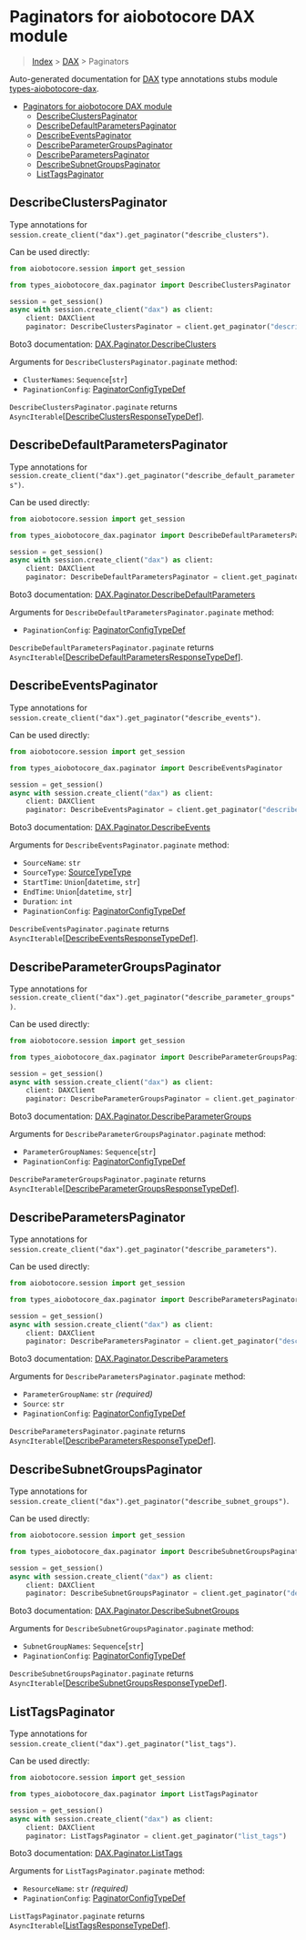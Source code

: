 <a id="paginators-for-aiobotocore-dax-module"></a>

# Paginators for aiobotocore DAX module

> [Index](..) > [DAX](.) > Paginators

Auto-generated documentation for
[DAX](https://boto3.amazonaws.com/v1/documentation/api/latest/reference/services/dax.html#DAX)
type annotations stubs module
[types-aiobotocore-dax](https://pypi.org/project/types-aiobotocore-dax/).

- [Paginators for aiobotocore DAX module](#paginators-for-aiobotocore-dax-module)
  - [DescribeClustersPaginator](#describeclusterspaginator)
  - [DescribeDefaultParametersPaginator](#describedefaultparameterspaginator)
  - [DescribeEventsPaginator](#describeeventspaginator)
  - [DescribeParameterGroupsPaginator](#describeparametergroupspaginator)
  - [DescribeParametersPaginator](#describeparameterspaginator)
  - [DescribeSubnetGroupsPaginator](#describesubnetgroupspaginator)
  - [ListTagsPaginator](#listtagspaginator)

<a id="describeclusterspaginator"></a>

## DescribeClustersPaginator

Type annotations for
`session.create_client("dax").get_paginator("describe_clusters")`.

Can be used directly:

```python
from aiobotocore.session import get_session

from types_aiobotocore_dax.paginator import DescribeClustersPaginator

session = get_session()
async with session.create_client("dax") as client:
    client: DAXClient
    paginator: DescribeClustersPaginator = client.get_paginator("describe_clusters")
```

Boto3 documentation:
[DAX.Paginator.DescribeClusters](https://boto3.amazonaws.com/v1/documentation/api/latest/reference/services/dax.html#DAX.Paginator.DescribeClusters)

Arguments for `DescribeClustersPaginator.paginate` method:

- `ClusterNames`: `Sequence`\[`str`\]
- `PaginationConfig`:
  [PaginatorConfigTypeDef](./type_defs.md#paginatorconfigtypedef)

`DescribeClustersPaginator.paginate` returns
`AsyncIterable`\[[DescribeClustersResponseTypeDef](./type_defs.md#describeclustersresponsetypedef)\].

<a id="describedefaultparameterspaginator"></a>

## DescribeDefaultParametersPaginator

Type annotations for
`session.create_client("dax").get_paginator("describe_default_parameters")`.

Can be used directly:

```python
from aiobotocore.session import get_session

from types_aiobotocore_dax.paginator import DescribeDefaultParametersPaginator

session = get_session()
async with session.create_client("dax") as client:
    client: DAXClient
    paginator: DescribeDefaultParametersPaginator = client.get_paginator("describe_default_parameters")
```

Boto3 documentation:
[DAX.Paginator.DescribeDefaultParameters](https://boto3.amazonaws.com/v1/documentation/api/latest/reference/services/dax.html#DAX.Paginator.DescribeDefaultParameters)

Arguments for `DescribeDefaultParametersPaginator.paginate` method:

- `PaginationConfig`:
  [PaginatorConfigTypeDef](./type_defs.md#paginatorconfigtypedef)

`DescribeDefaultParametersPaginator.paginate` returns
`AsyncIterable`\[[DescribeDefaultParametersResponseTypeDef](./type_defs.md#describedefaultparametersresponsetypedef)\].

<a id="describeeventspaginator"></a>

## DescribeEventsPaginator

Type annotations for
`session.create_client("dax").get_paginator("describe_events")`.

Can be used directly:

```python
from aiobotocore.session import get_session

from types_aiobotocore_dax.paginator import DescribeEventsPaginator

session = get_session()
async with session.create_client("dax") as client:
    client: DAXClient
    paginator: DescribeEventsPaginator = client.get_paginator("describe_events")
```

Boto3 documentation:
[DAX.Paginator.DescribeEvents](https://boto3.amazonaws.com/v1/documentation/api/latest/reference/services/dax.html#DAX.Paginator.DescribeEvents)

Arguments for `DescribeEventsPaginator.paginate` method:

- `SourceName`: `str`
- `SourceType`: [SourceTypeType](./literals.md#sourcetypetype)
- `StartTime`: `Union`\[`datetime`, `str`\]
- `EndTime`: `Union`\[`datetime`, `str`\]
- `Duration`: `int`
- `PaginationConfig`:
  [PaginatorConfigTypeDef](./type_defs.md#paginatorconfigtypedef)

`DescribeEventsPaginator.paginate` returns
`AsyncIterable`\[[DescribeEventsResponseTypeDef](./type_defs.md#describeeventsresponsetypedef)\].

<a id="describeparametergroupspaginator"></a>

## DescribeParameterGroupsPaginator

Type annotations for
`session.create_client("dax").get_paginator("describe_parameter_groups")`.

Can be used directly:

```python
from aiobotocore.session import get_session

from types_aiobotocore_dax.paginator import DescribeParameterGroupsPaginator

session = get_session()
async with session.create_client("dax") as client:
    client: DAXClient
    paginator: DescribeParameterGroupsPaginator = client.get_paginator("describe_parameter_groups")
```

Boto3 documentation:
[DAX.Paginator.DescribeParameterGroups](https://boto3.amazonaws.com/v1/documentation/api/latest/reference/services/dax.html#DAX.Paginator.DescribeParameterGroups)

Arguments for `DescribeParameterGroupsPaginator.paginate` method:

- `ParameterGroupNames`: `Sequence`\[`str`\]
- `PaginationConfig`:
  [PaginatorConfigTypeDef](./type_defs.md#paginatorconfigtypedef)

`DescribeParameterGroupsPaginator.paginate` returns
`AsyncIterable`\[[DescribeParameterGroupsResponseTypeDef](./type_defs.md#describeparametergroupsresponsetypedef)\].

<a id="describeparameterspaginator"></a>

## DescribeParametersPaginator

Type annotations for
`session.create_client("dax").get_paginator("describe_parameters")`.

Can be used directly:

```python
from aiobotocore.session import get_session

from types_aiobotocore_dax.paginator import DescribeParametersPaginator

session = get_session()
async with session.create_client("dax") as client:
    client: DAXClient
    paginator: DescribeParametersPaginator = client.get_paginator("describe_parameters")
```

Boto3 documentation:
[DAX.Paginator.DescribeParameters](https://boto3.amazonaws.com/v1/documentation/api/latest/reference/services/dax.html#DAX.Paginator.DescribeParameters)

Arguments for `DescribeParametersPaginator.paginate` method:

- `ParameterGroupName`: `str` *(required)*
- `Source`: `str`
- `PaginationConfig`:
  [PaginatorConfigTypeDef](./type_defs.md#paginatorconfigtypedef)

`DescribeParametersPaginator.paginate` returns
`AsyncIterable`\[[DescribeParametersResponseTypeDef](./type_defs.md#describeparametersresponsetypedef)\].

<a id="describesubnetgroupspaginator"></a>

## DescribeSubnetGroupsPaginator

Type annotations for
`session.create_client("dax").get_paginator("describe_subnet_groups")`.

Can be used directly:

```python
from aiobotocore.session import get_session

from types_aiobotocore_dax.paginator import DescribeSubnetGroupsPaginator

session = get_session()
async with session.create_client("dax") as client:
    client: DAXClient
    paginator: DescribeSubnetGroupsPaginator = client.get_paginator("describe_subnet_groups")
```

Boto3 documentation:
[DAX.Paginator.DescribeSubnetGroups](https://boto3.amazonaws.com/v1/documentation/api/latest/reference/services/dax.html#DAX.Paginator.DescribeSubnetGroups)

Arguments for `DescribeSubnetGroupsPaginator.paginate` method:

- `SubnetGroupNames`: `Sequence`\[`str`\]
- `PaginationConfig`:
  [PaginatorConfigTypeDef](./type_defs.md#paginatorconfigtypedef)

`DescribeSubnetGroupsPaginator.paginate` returns
`AsyncIterable`\[[DescribeSubnetGroupsResponseTypeDef](./type_defs.md#describesubnetgroupsresponsetypedef)\].

<a id="listtagspaginator"></a>

## ListTagsPaginator

Type annotations for `session.create_client("dax").get_paginator("list_tags")`.

Can be used directly:

```python
from aiobotocore.session import get_session

from types_aiobotocore_dax.paginator import ListTagsPaginator

session = get_session()
async with session.create_client("dax") as client:
    client: DAXClient
    paginator: ListTagsPaginator = client.get_paginator("list_tags")
```

Boto3 documentation:
[DAX.Paginator.ListTags](https://boto3.amazonaws.com/v1/documentation/api/latest/reference/services/dax.html#DAX.Paginator.ListTags)

Arguments for `ListTagsPaginator.paginate` method:

- `ResourceName`: `str` *(required)*
- `PaginationConfig`:
  [PaginatorConfigTypeDef](./type_defs.md#paginatorconfigtypedef)

`ListTagsPaginator.paginate` returns
`AsyncIterable`\[[ListTagsResponseTypeDef](./type_defs.md#listtagsresponsetypedef)\].
